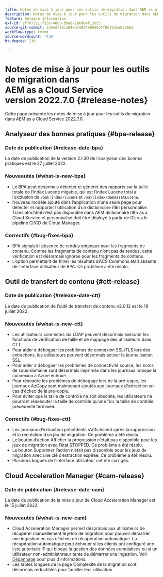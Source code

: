 ```yaml
---
title: Notes de mise à jour pour les outils de migration dans AEM as a Cloud Service version 2022.7.0
description: Notes de mise à jour pour les outils de migration dans AEM as a Cloud Service version 2022.7.0
feature: Release Information
exl-id: 2f787321-f156-480d-bbe8-1a6d04f110c5
source-git-commit: ad9edf7bc164ea7e03496680dff8df6d1ebe266a
workflow-type: tm+mt
source-wordcount: '430'
ht-degree: 23%

---
```


# Notes de mise à jour pour les outils de migration dans AEM as a Cloud Service version 2022.7.0 {#release-notes}

Cette page présente les notes de mise à jour pour les outils de migration dans AEM as a Cloud Service 2022.7.0.

## Analyseur des bonnes pratiques {#bpa-release}

### Date de publication {#release-date-bpa}

La date de publication de la version 2.1.30 de l’analyseur des bonnes pratiques est le 27 juillet 2022.

### Nouveautés {#what-is-new-bpa}

* Le BPA peut désormais détecter et générer des rapports sur la taille totale de l’index Lucene migable, qui est l’index Lucene total à l’exclusion de `/oak:index/lucene` et `/oak:index/damAssetLucene`.
* Nouveau modèle ajouté dans l’application d’une seule page pour détecter et rapporter l’utilisation d’un dictionnaire i18n personnalisé. Translator.html n’est pas disponible dans AEM dictionnaire i18n as a Cloud Service et personnalisé doit être déployé à partir de Git via le pipeline CI/CD de Cloud Manager.

### Correctifs {#bug-fixes-bpa}

* BPA signalait l’absence de rendus originaux pour les fragments de contenu. Comme les fragments de contenu n’ont pas de rendus, cette vérification est désormais ignorée pour les fragments de contenu.
* L’option permettant de filtrer les résultats d’ACS Commons était absente de l’interface utilisateur de BPA. Ce problème a été résolu.

## Outil de transfert de contenu {#ctt-release}

### Date de publication {#release-date-ctt}

La date de publication de l’outil de transfert de contenu v2.0.12 est le 19 juillet 2022.

### Nouveautés {#what-is-new-ctt}

* Les utilisateurs connectés via LDAP peuvent désormais exécuter les fonctions de vérification de taille et de mappage des utilisateurs dans CTT.
* Pour aider à déboguer les problèmes de connexion SSL/TLS lors des extractions, les utilisateurs peuvent désormais activer la journalisation SSL.
* Pour aider à déboguer les problèmes de connectivité source, les noms de sous-domaine sont désormais imprimés dans les journaux lorsque la connexion à Azure échoue.
* Pour résoudre les problèmes de débogage lors de la pré-copie, les journaux AzCopy sont maintenant ajoutés aux journaux d’extraction en cas d’échec de la pré-copie.
* Pour éviter que la taille de contrôle ne soit obsolète, les utilisateurs ne pourront réexécuter la taille de contrôle qu’une fois la taille de contrôle précédente terminée.

### Correctifs {#bug-fixes-ctt}

* Les journaux d’extraction précédents s’affichaient après la suppression et la recréation d’un jeu de migration. Ce problème a été résolu.
* Le bouton d’action Afficher la progression n’était pas disponible pour les jeux de migration avec l’état STOPPED. Ce problème a été résolu.
* Le bouton Supprimer l’action n’était pas disponible pour les jeux de migration avec une clé d’extraction expirée. Ce problème a été résolu.
* Plusieurs bogues de l’interface utilisateur ont été corrigés.

## Cloud Acceleration Manager {#cam-release}

### Date de publication {#release-date-cam}

La date de publication de la mise à jour de Cloud Acceleration Manager est le 15 juillet 2022.

### Nouveautés {#what-is-new-cam}

* Cloud Acceleration Manager permet désormais aux utilisateurs de récupérer manuellement le jeton de migration pour pouvoir démarrer une ingestion en cas d’échec de récupération automatique. La récupération automatique peut échouer si les clients ont configuré une liste autorisée IP qui bloque la gestion des données cumulatives ou si un utilisateur non-administrateur tente de démarrer une ingestion. Voir [Dépannage](/help/journey-migration/content-transfer-tool/using-content-transfer-tool/ingesting-content.md#troubleshooting) pour plus d’informations.
* Les tables longues de la page Complexité de la migration sont désormais réductibles pour faciliter leur utilisation.
